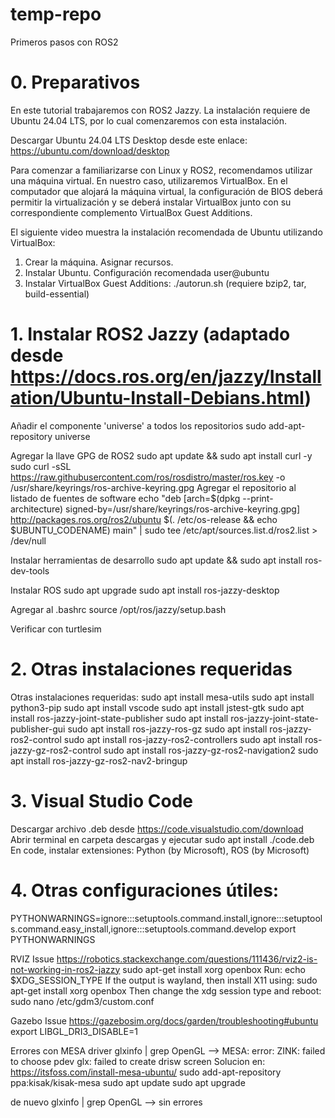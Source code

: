 # temp-repo

Primeros pasos con ROS2

# 0. Preparativos
En este tutorial trabajaremos con ROS2 Jazzy. La instalación requiere de Ubuntu 24.04 LTS, por lo cual comenzaremos con esta instalación.

Descargar Ubuntu 24.04 LTS Desktop desde este enlace: https://ubuntu.com/download/desktop

Para comenzar a familiarizarse con Linux y ROS2, recomendamos utilizar una máquina virtual. En nuestro caso, utilizaremos VirtualBox. En el computador que alojará la máquina virtual, la configuración de BIOS deberá permitir la virtualización y se deberá instalar VirtualBox junto con su correspondiente complemento VirtualBox Guest Additions.

El siguiente video muestra la instalación recomendada de Ubuntu utilizando VirtualBox: 

1. Crear la máquina. Asignar recursos.
2. Instalar Ubuntu. Configuración recomendada user@ubuntu
3. Instalar VirtualBox Guest Additions: ./autorun.sh (requiere bzip2, tar, build-essential)

# 1. Instalar ROS2 Jazzy (adaptado desde https://docs.ros.org/en/jazzy/Installation/Ubuntu-Install-Debians.html)
Añadir el componente 'universe' a todos los repositorios
sudo add-apt-repository universe

Agregar la llave GPG de ROS2
sudo apt update && sudo apt install curl -y
sudo curl -sSL https://raw.githubusercontent.com/ros/rosdistro/master/ros.key -o /usr/share/keyrings/ros-archive-keyring.gpg
Agregar el repositorio al listado de fuentes de software
echo "deb [arch=$(dpkg --print-architecture) signed-by=/usr/share/keyrings/ros-archive-keyring.gpg] http://packages.ros.org/ros2/ubuntu $(. /etc/os-release && echo $UBUNTU_CODENAME) main" | sudo tee /etc/apt/sources.list.d/ros2.list > /dev/null

Instalar herramientas de desarrollo
sudo apt update && sudo apt install ros-dev-tools

Instalar ROS
sudo apt upgrade
sudo apt install ros-jazzy-desktop

Agregar al .bashrc
source /opt/ros/jazzy/setup.bash

Verificar con turtlesim

# 2. Otras instalaciones requeridas
Otras instalaciones requeridas:
sudo apt install mesa-utils
sudo apt install python3-pip
sudo apt install vscode
sudo apt install jstest-gtk
sudo apt install ros-jazzy-joint-state-publisher
sudo apt install ros-jazzy-joint-state-publisher-gui
sudo apt install ros-jazzy-ros-gz
sudo apt install ros-jazzy-ros2-control 
sudo apt install ros-jazzy-ros2-controllers
sudo apt install ros-jazzy-gz-ros2-control 
sudo apt install ros-jazzy-gz-ros2-navigation2
sudo apt install ros-jazzy-gz-ros2-nav2-bringup

# 3. Visual Studio Code
Descargar archivo .deb desde https://code.visualstudio.com/download
Abrir terminal en carpeta descargas y ejecutar
sudo apt install ./code<version>.deb
En code, instalar extensiones: Python (by Microsoft), ROS (by Microsoft)


# 4. Otras configuraciones útiles:
PYTHONWARNINGS=ignore:::setuptools.command.install,ignore:::setuptools.command.easy_install,ignore:::setuptools.command.develop
export PYTHONWARNINGS

RVIZ Issue https://robotics.stackexchange.com/questions/111436/rviz2-is-not-working-in-ros2-jazzy
sudo apt-get install xorg openbox
Run:
echo $XDG_SESSION_TYPE
If the output is wayland, then install X11 using:
sudo apt-get install xorg openbox
Then change the xdg session type and reboot:
sudo nano /etc/gdm3/custom.conf

Gazebo Issue
https://gazebosim.org/docs/garden/troubleshooting#ubuntu
export LIBGL_DRI3_DISABLE=1

Errores con MESA driver
glxinfo | grep OpenGL -->
MESA: error: ZINK: failed to choose pdev
glx: failed to create drisw screen
Solucion en: https://itsfoss.com/install-mesa-ubuntu/
sudo add-apt-repository ppa:kisak/kisak-mesa
sudo apt update
sudo apt upgrade

de nuevo glxinfo | grep OpenGL --> sin errores







